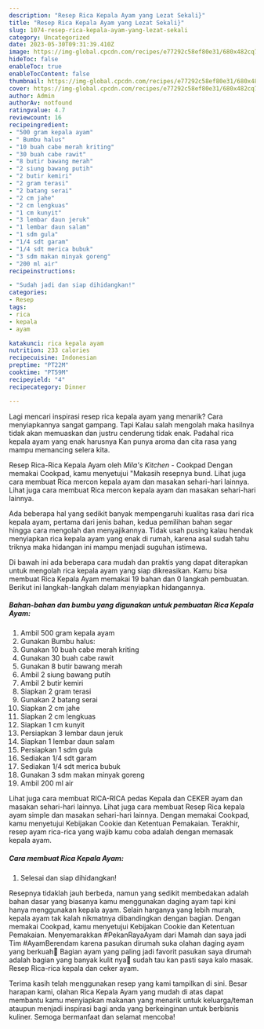 ```yaml
---
description: "Resep Rica Kepala Ayam yang Lezat Sekali}"
title: "Resep Rica Kepala Ayam yang Lezat Sekali}"
slug: 1074-resep-rica-kepala-ayam-yang-lezat-sekali
category: Uncategorized
date: 2023-05-30T09:31:39.410Z
image: https://img-global.cpcdn.com/recipes/e77292c58ef80e31/680x482cq70/rica-kepala-ayam-foto-resep-utama.jpg
hideToc: false
enableToc: true
enableTocContent: false
thumbnail: https://img-global.cpcdn.com/recipes/e77292c58ef80e31/680x482cq70/rica-kepala-ayam-foto-resep-utama.jpg
cover: https://img-global.cpcdn.com/recipes/e77292c58ef80e31/680x482cq70/rica-kepala-ayam-foto-resep-utama.jpg
author: Admin
authorAv: notfound
ratingvalue: 4.7
reviewcount: 16
recipeingredient:
- "500 gram kepala ayam"
- " Bumbu halus"
- "10 buah cabe merah kriting"
- "30 buah cabe rawit"
- "8 butir bawang merah"
- "2 siung bawang putih"
- "2 butir kemiri"
- "2 gram terasi"
- "2 batang serai"
- "2 cm jahe"
- "2 cm lengkuas"
- "1 cm kunyit"
- "3 lembar daun jeruk"
- "1 lembar daun salam"
- "1 sdm gula"
- "1/4 sdt garam"
- "1/4 sdt merica bubuk"
- "3 sdm makan minyak goreng"
- "200 ml air"
recipeinstructions:

- "Sudah jadi dan siap dihidangkan!"
categories:
- Resep
tags:
- rica
- kepala
- ayam

katakunci: rica kepala ayam 
nutrition: 233 calories
recipecuisine: Indonesian
preptime: "PT22M"
cooktime: "PT59M"
recipeyield: "4"
recipecategory: Dinner

---
```



Lagi mencari inspirasi resep rica kepala ayam yang menarik? Cara menyiapkannya sangat gampang. Tapi Kalau salah mengolah maka hasilnya tidak akan memuaskan dan justru cenderung tidak enak. Padahal rica kepala ayam yang enak harusnya Kan punya aroma dan cita rasa yang mampu memancing selera kita.


Resep Rica-Rica Kepala Ayam oleh _Mila&#39;s Kitchen_ - Cookpad Dengan memakai Cookpad, kamu menyetujui &#34;Makasih resepnya bund. Lihat juga cara membuat Rica mercon kepala ayam dan masakan sehari-hari lainnya. Lihat juga cara membuat Rica mercon kepala ayam dan masakan sehari-hari lainnya.

Ada beberapa hal yang sedikit banyak mempengaruhi kualitas rasa dari rica kepala ayam, pertama dari jenis bahan, kedua pemilihan bahan segar hingga cara mengolah dan menyajikannya. Tidak usah pusing kalau hendak menyiapkan rica kepala ayam yang enak di rumah, karena asal sudah tahu triknya maka hidangan ini mampu menjadi suguhan istimewa.


Di bawah ini ada beberapa cara mudah dan praktis yang dapat diterapkan untuk mengolah rica kepala ayam yang siap dikreasikan. Kamu bisa membuat Rica Kepala Ayam memakai 19 bahan dan 0 langkah pembuatan. Berikut ini langkah-langkah dalam menyiapkan hidangannya.

<!--inarticleads1-->

##### Bahan-bahan dan bumbu yang digunakan untuk pembuatan Rica Kepala Ayam:

1. Ambil 500 gram kepala ayam
1. Gunakan  Bumbu halus:
1. Gunakan 10 buah cabe merah kriting
1. Gunakan 30 buah cabe rawit
1. Gunakan 8 butir bawang merah
1. Ambil 2 siung bawang putih
1. Ambil 2 butir kemiri
1. Siapkan 2 gram terasi
1. Gunakan 2 batang serai
1. Siapkan 2 cm jahe
1. Siapkan 2 cm lengkuas
1. Siapkan 1 cm kunyit
1. Persiapkan 3 lembar daun jeruk
1. Siapkan 1 lembar daun salam
1. Persiapkan 1 sdm gula
1. Sediakan 1/4 sdt garam
1. Sediakan 1/4 sdt merica bubuk
1. Gunakan 3 sdm makan minyak goreng
1. Ambil 200 ml air


Lihat juga cara membuat RICA-RICA pedas Kepala dan CEKER ayam dan masakan sehari-hari lainnya. Lihat juga cara membuat Resep Rica kepala ayam simple dan masakan sehari-hari lainnya. Dengan memakai Cookpad, kamu menyetujui Kebijakan Cookie dan Ketentuan Pemakaian. Terakhir, resep ayam rica-rica yang wajib kamu coba adalah dengan memasak kepala ayam. 

<!--inarticleads2-->

##### Cara membuat Rica Kepala Ayam:


1. Selesai dan siap dihidangkan!

Resepnya tidaklah jauh berbeda, namun yang sedikit membedakan adalah bahan dasar yang biasanya kamu menggunakan daging ayam tapi kini hanya menggunakan kepala ayam. Selain harganya yang lebih murah, kepala ayam tak kalah nikmatnya dibandingkan dengan bagian. Dengan memakai Cookpad, kamu menyetujui Kebijakan Cookie dan Ketentuan Pemakaian. Menyemarakkan #PekanRayaAyam dari Mamah dan saya jadi Tim #AyamBerendam karena pasukan dirumah suka olahan daging ayam yang berkuah👏 Bagian ayam yang paling jadi favorit pasukan saya dirumah adalah bagian yang banyak kulit nya🤭 sudah tau kan pasti saya kalo masak. Resep Rica-rica kepala dan ceker ayam. 

Terima kasih telah menggunakan resep yang kami tampilkan di sini. Besar harapan kami, olahan Rica Kepala Ayam yang mudah di atas dapat membantu kamu menyiapkan makanan yang menarik untuk keluarga/teman ataupun menjadi inspirasi bagi anda yang berkeinginan untuk berbisnis kuliner. Semoga bermanfaat dan selamat mencoba!
